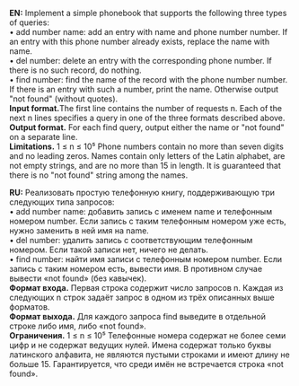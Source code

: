 <b>EN:</b> Implement a simple phonebook that supports the following three types of queries:  
• add number name: add an entry with name and phone number number. If an entry with this phone number already exists, 
replace the name with name.  
• del number: delete an entry with the corresponding phone number. If there is no such record, do nothing.  
• find number: find the name of the record with the phone number number. If there is an entry with such a number, print the name. Otherwise
output "not found" (without quotes).  
<b>Input format.</b>The first line contains the number of requests n. Each of the next n lines specifies a query in one of the three formats
described above.  
<b>Output format.</b> For each find query, output either the name or "not found" on a separate line.  
<b>Limitations.</b> 1 ≤ n ≤ 10⁵ Phone numbers contain no more than seven digits and no leading zeros. Names contain only letters of the Latin
alphabet, are not empty strings, and are no more than 15 in length. It is guaranteed that there is no "not found" string among the names.

<b>RU:</b> Реализовать простую телефонную книгу, поддерживающую три следующих типа запросов:  
• add number name: добавить запись с именем name и телефонным номером number. Если запись с таким телефонным номером уже есть, 
нужно заменить в ней имя на name.  
• del number: удалить запись с соответствующим телефонным номером. Если такой записи нет, ничего не делать.  
• find number: найти имя записи с телефонным номером number. Если запись с таким номером есть, вывести имя. В противном случае 
вывести «not found» (без кавычек).  
<b>Формат входа.</b> Первая строка содержит число запросов n. Каждая из следующих n строк задаёт запрос в одном из трёх описанных выше форматов.  
<b>Формат выхода.</b> Для каждого запроса find выведите в отдельной строке либо имя, либо «not found».  
<b>Ограничения.</b> 1 ≤ n ≤ 10⁵ Телефонные номера содержат не более семи цифр и не содержат ведущих нулей. Имена содержат только буквы 
латинского алфавита, не являются пустыми строками и имеют длину не больше 15. Гарантируется, что среди имён не встречается строка «not found».
